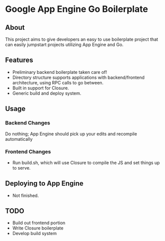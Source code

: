 # Google App Engine Go Boilerplate

## About

This project aims to give developers an easy to use boilerplate project that can
easily jumpstart projects utilizing App Engine and Go.

## Features

* Preliminary backend boilerplate taken care of!
* Directory structure supports applications with backend/frontend architecture,
  using RPC calls to go between.
* Built in support for Closure.
* Generic build and deploy system.

## Usage

### Backend Changes

Do nothing; App Engine should pick up your edits and recompile automatically

### Frontend Changes

* Run build.sh, which will use Closure to compile the JS and set things up to
  serve.

## Deploying to App Engine

* Not finished.

## TODO

* Build out frontend portion
* Write Closure boilerplate
* Develop build system

